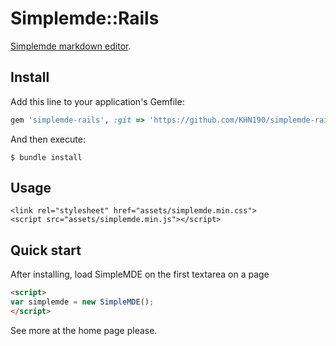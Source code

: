 # Simplemde::Rails

[Simplemde markdown editor](https://github.com/NextStepWebs/simplemde-markdown-editor).

## Install

Add this line to your application's Gemfile:

```ruby
gem 'simplemde-rails', :git => 'https://github.com/KHN190/simplemde-rails'
```

And then execute:

    $ bundle install

## Usage

```
<link rel="stylesheet" href="assets/simplemde.min.css">
<script src="assets/simplemde.min.js"></script>
```

## Quick start

After installing, load SimpleMDE on the first textarea on a page

```HTML
<script>
var simplemde = new SimpleMDE();
</script>
```

See more at the home page please.